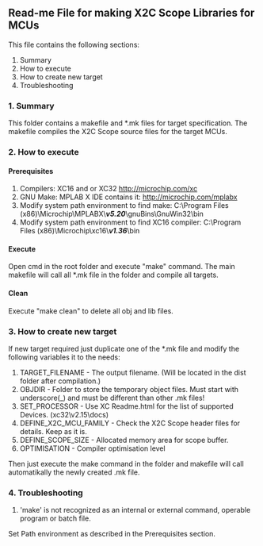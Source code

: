 Read-me File for making X2C Scope Libraries for MCUs 
-----------------------------------------------
This file contains the following sections:
1. Summary
2. How to execute
3. How to create new target
4. Troubleshooting

### 1. Summary
This folder contains a makefile and \*.mk files for target specification. 
The makefile compiles the X2C Scope source files for the target MCUs.

### 2. How to execute

#### Prerequisites

1. Compilers: XC16 and or XC32 http://microchip.com/xc
1. GNU Make: MPLAB X IDE contains it: http://microchip.com/mplabx 
1. Modify system path environment to find make: C:\Program Files (x86)\Microchip\MPLABX\\__*v5.20*__\gnuBins\GnuWin32\bin 
1. Modify system path environment to find XC16 compiler:  C:\Program Files (x86)\Microchip\xc16\\__*v1.36*__\bin

#### Execute
Open cmd in the root folder and execute "make" command. The main makefile will call all \*.mk file in the folder and compile all targets.

#### Clean
Execute "make clean" to delete all obj and lib files.

### 3. How to create new target
If new target required just duplicate one of the \*.mk file and modify the following variables it to the needs:
1. TARGET_FILENAME - The output filename. (Will be located in the dist folder after compilation.)
1. OBJDIR - Folder to store the temporary object files. Must start with underscore(_) and must be different than other .mk files!
1. SET_PROCESSOR - Use XC Readme.html for the list of supported Devices. (xc32\v2.15\docs)
1. DEFINE_X2C_MCU_FAMILY - Check the X2C Scope header files for details. Keep as it is.
1. DEFINE_SCOPE_SIZE - Allocated memory area for scope buffer.
1. OPTIMISATION - Compiler optimisation level

Then just execute the make command in the folder and makefile will call automatikally the newly created .mk file.


### 4. Troubleshooting

1. 'make' is not recognized as an internal or external command, operable program or batch file.

Set Path environment as described in the Prerequisites section.